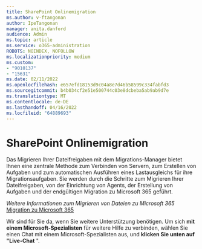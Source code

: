 ```yaml
---
title: SharePoint Onlinemigration
ms.author: v-ftangonan
author: IpeTangonan
manager: anita.danford
audience: Admin
ms.topic: article
ms.service: o365-administration
ROBOTS: NOINDEX, NOFOLLOW
ms.localizationpriority: medium
ms.custom:
- "9010137"
- "15631"
ms.date: 02/11/2022
ms.openlocfilehash: e657efd18153d9c04a8e7d46b58599c334fabfd3
ms.sourcegitcommit: b4b034cf2e51e500744c03e8dcbeba5ab9ab9d7e
ms.translationtype: MT
ms.contentlocale: de-DE
ms.lasthandoff: 04/16/2022
ms.locfileid: "64889693"
---
```

# <a name="sharepoint-online-migration"></a>SharePoint Onlinemigration

Das Migrieren Ihrer Dateifreigaben mit dem Migrations-Manager bietet Ihnen eine zentrale Methode zum Verbinden von Servern, zum Erstellen von Aufgaben und zum automatischen Ausführen eines Lastausgleichs für ihre Migrationsaufgaben. Sie werden durch die Schritte zum Migrieren Ihrer Dateifreigaben, von der Einrichtung von Agents, der Erstellung von Aufgaben und der endgültigen Migration zu Microsoft 365 geführt.

*Weitere Informationen zum Migrieren von Dateien zu Microsoft 365*
 [Migration zu Microsoft 365](https://docs.microsoft.com/sharepointmigration/migrate-to-sharepoint-online)

Wir sind für Sie da, wenn Sie weitere Unterstützung benötigen. Um sich **mit einem Microsoft-Spezialisten** für weitere Hilfe zu verbinden, wählen Sie einen Chat mit einem Microsoft-Spezialisten aus, und **klicken Sie unten auf "Live-Chat** ". 
